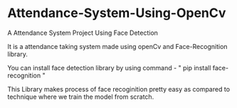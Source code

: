 # Attendance-System-Using-OpenCv
A Attendance System Project Using Face Detection


It is a attendance taking system made using openCv and Face-Recognition library.

You can install face detection library by using command - " pip install face-recognition "

This Library makes process of face recoginition pretty easy as compared to technique where we train the model from scratch.
